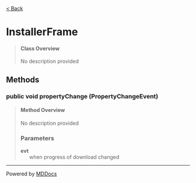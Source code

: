 [< Back](README.md)
# InstallerFrame #
>#### Class Overview ####
>No description provided
## Methods ##
### public void propertyChange (PropertyChangeEvent) ###
>#### Method Overview ####
>No description provided
>
>### Parameters ###
>**evt**<br />
>&nbsp;&nbsp;&nbsp;&nbsp;&nbsp;&nbsp;when progress of download changed
>

---
Powered by [MDDocs](https://github.com/VRCube/MDDocs)